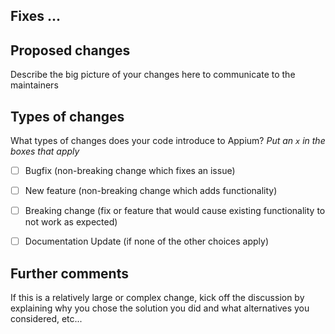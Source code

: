 ## Fixes ...

## Proposed changes

Describe the big picture of your changes here to communicate to the maintainers

## Types of changes

What types of changes does your code introduce to Appium?
_Put an `x` in the boxes that apply_

- [ ] Bugfix (non-breaking change which fixes an issue)
- [ ] New feature (non-breaking change which adds functionality)
- [ ] Breaking change (fix or feature that would cause existing functionality to not work as expected)
- [ ] Documentation Update (if none of the other choices apply)


## Further comments

If this is a relatively large or complex change, kick off the discussion by explaining why you chose the solution you did and what alternatives you considered, etc...
